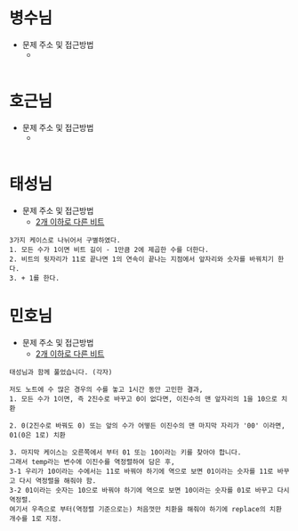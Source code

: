 # 병수님

-   문제 주소 및 접근방법
    -   []()

```text

```

# 호근님

-   문제 주소 및 접근방법
    -   []()

```text

```

# 태성님

-   문제 주소 및 접근방법
    - [2개 이하로 다른 비트](https://programmers.co.kr/learn/courses/30/lessons/77885)

```text
3가지 케이스로 나뉘어서 구별하였다.
1. 모든 수가 1이면 비트 길이 - 1만큼 2에 제곱한 수를 더한다.
2. 비트의 뒷자리가 11로 끝나면 1의 연속이 끝나는 지점에서 앞자리와 숫자를 바꿔치기 한다.
3. + 1를 한다.
```

# 민호님

- 문제 주소 및 접근방법
  - [2개 이하로 다른 비트](https://programmers.co.kr/learn/courses/30/lessons/77885)

```text
태성님과 함께 풀었습니다. (각자)

저도 노트에 수 많은 경우의 수를 놓고 1시간 동안 고민한 결과,
1. 모든 수가 1이면, 즉 2진수로 바꾸고 0이 없다면, 이진수의 맨 앞자리의 1을 10으로 치환

2. 0(2진수로 바꿔도 0) 또는 앞의 수가 어떻든 이진수의 맨 마지막 자리가 '00' 이라면, 01(0은 1로) 치환

3. 마지막 케이스는 오른쪽에서 부터 01 또는 10이라는 키를 찾아야 합니다.
그래서 temp라는 변수에 이진수를 역정렬하여 담은 후,
3-1 우리가 10이라는 수에서는 11로 바꿔야 하기에 역으로 보면 01이라는 숫자를 11로 바꾸고 다시 역정렬을 해줘야 함.
3-2 01이라는 숫자는 10으로 바꿔야 하기에 역으로 보면 10이라는 숫자를 01로 바꾸고 다시 역정렬.
여기서 우측으로 부터(역정렬 기준으로는) 처음껏만 치환을 해줘야 하기에 replace의 치환 개수를 1로 지정.
```

